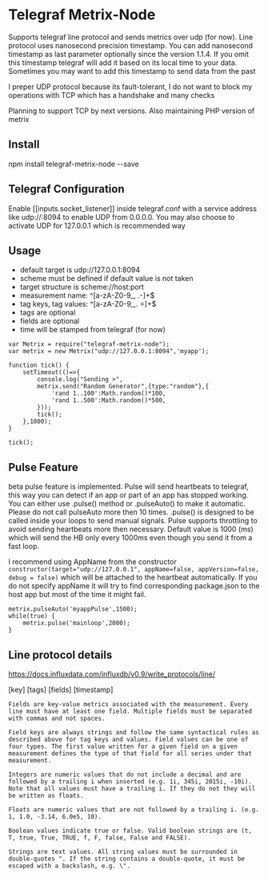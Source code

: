 # Telegraf Metrix-Node

Supports telegraf line protocol and sends metrics over udp (for now). Line protocol uses nanosecond precision timestamp. You can add nanosecond timestamp as last parameter optionally since the version 1.1.4. If you omit this timestamp telegraf will add it based on its local time to your data. Sometimes you may want to add this timestamp to send data from the past

I preper UDP protocol because its fault-tolerant, I do not want to block my operations with TCP which has a handshake and many checks

Planning to support TCP by next versions. Also maintaining PHP version of metrix

## Install

npm install telegraf-metrix-node --save

## Telegraf Configuration
Enable [[inputs.socket_listener]] inside telegraf.conf with a service address like udp://:8094 to enable UDP from 0.0.0.0. You may also choose to activate UDP for 127.0.0.1 which is recommended way

## Usage
- default target is udp://127.0.0.1:8094
- scheme must be defined if default value is not taken
- target structure is scheme://host:port
- measurement name: ^[a-zA-Z0-9_, .-]+$
- tag keys, tag values: ^[a-zA-Z0-9_,. =]+$
- tags are optional
- fields are optional
- time will be stamped from telegraf (for now)

```
var Metrix = require("telegraf-metrix-node");
var metrix = new Metrix("udp://127.0.0.1:8094",'myapp'); 

function tick() {
    setTimeout(()=>{
        console.log("Sending >",
        metrix.send("Random Generator",{type:"random"},{
            'rand 1..100':Math.random()*100,
            'rand 1..500':Math.random()*500,
        }));
        tick();
    },1000);
}

tick();
```


## Pulse Feature
beta pulse feature is implemented. Pulse will send heartbeats to telegraf, this way you can detect if an app or part of an app has stopped working. You can either use .pulse() method or .pulseAuto() to make it automatic. Please do not call pulseAuto more then 10 times. .pulse() is designed to be called inside your loops to send manual signals. Pulse supports throttling to avoid sending heartbeats more then necessary. Default value is 1000 (ms) which will send the HB only every 1000ms even though you send it from a fast loop.

I recommend using AppName from the constructor `constructor(target="udp://127.0.0.1", appName=false, appVersion=false, debug = false)` which will be attached to the heartbeat automatically. If you do not specify appName it will try to find corresponding package.json to the host app but most of the time it might fail.

```
metrix.pulseAuto('myappPulse',1500);
while(true) {
    metrix.pulse('mainloop',2000);
}
```

## Line protocol details
https://docs.influxdata.com/influxdb/v0.9/write_protocols/line/

[key] [tags] [fields] [timestamp]

```
Fields are key-value metrics associated with the measurement. Every line must have at least one field. Multiple fields must be separated with commas and not spaces.

Field keys are always strings and follow the same syntactical rules as described above for tag keys and values. Field values can be one of four types. The first value written for a given field on a given measurement defines the type of that field for all series under that measurement.

Integers are numeric values that do not include a decimal and are followed by a trailing i when inserted (e.g. 1i, 345i, 2015i, -10i). Note that all values must have a trailing i. If they do not they will be written as floats.

Floats are numeric values that are not followed by a trailing i. (e.g. 1, 1.0, -3.14, 6.0e5, 10).

Boolean values indicate true or false. Valid boolean strings are (t, T, true, True, TRUE, f, F, false, False and FALSE).

Strings are text values. All string values must be surrounded in double-quotes ". If the string contains a double-quote, it must be escaped with a backslash, e.g. \".
```